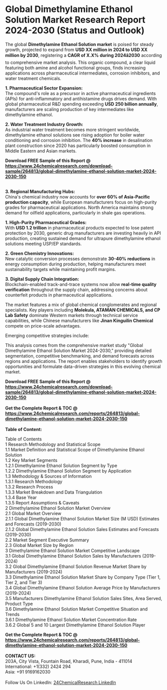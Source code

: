 <h1>Global Dimethylamine Ethanol Solution Market Research Report 2024-2030 (Status and Outlook)</h1><p>The global <strong>Dimethylamine Ethanol Solution market</strong> is poised for steady growth, projected to expand from <strong>USD XX million in 2024 to USD XX million by 2030</strong>, registering a <strong>CAGR of X.X% during 2024â2030</strong> according to comprehensive market analysis. This organic compound, a clear liquid featuring both amine and alcohol functional groups, finds increasing applications across pharmaceutical intermediates, corrosion inhibitors, and water treatment chemicals.</p><p><strong>1. Pharmaceutical Sector Expansion:</strong><br>
The compound's role as a precursor in active pharmaceutical ingredients (APIs) for anti-inflammatory and antihistamine drugs drives demand. With global pharmaceutical R&amp;D spending exceeding <strong>USD 250 billion annually</strong>, manufacturers are scaling production of key intermediates like dimethylamine ethanol.</p><p><strong>2. Water Treatment Industry Growth:</strong><br>
As industrial water treatment becomes more stringent worldwide, dimethylamine ethanol solutions see rising adoption for boiler water conditioning and corrosion inhibition. The <strong>40% increase</strong> in desalination plant construction since 2020 has particularly boosted consumption in Middle Eastern and Asian markets.</p><div><b>Download FREE Sample of this Report @ 
            <a href="https://www.24chemicalresearch.com/download-sample/264813/global-dimethylamine-ethanol-solution-market-2024-2030-150">
            https://www.24chemicalresearch.com/download-sample/264813/global-dimethylamine-ethanol-solution-market-2024-2030-150</a></b></div><br><p><strong>3. Regional Manufacturing Hubs:</strong><br>
China's chemical industry now accounts for <strong>over 60% of Asia-Pacific production capacity</strong>, while European manufacturers focus on high-purity grades for pharmaceutical applications. North America maintains strong demand for oilfield applications, particularly in shale gas operations.</p><p><strong>1. High-Purity Pharmaceutical Grades:</strong><br>
With <strong>USD 1.2 trillion</strong> in pharmaceutical products expected to lose patent protection by 2030, generic drug manufacturers are investing heavily in API production, creating sustained demand for ultrapure dimethylamine ethanol solutions meeting USP/EP standards.</p><p><strong>2. Green Chemistry Innovations:</strong><br>
New catalytic conversion processes demonstrate <strong>30-40% reductions</strong> in energy consumption during production, helping manufacturers meet sustainability targets while maintaining profit margins.</p><p><strong>3. Digital Supply Chain Integration:</strong><br>
Blockchain-enabled track-and-trace systems now allow <strong>real-time quality verification</strong> throughout the supply chain, addressing concerns about counterfeit products in pharmaceutical applications.</p><p>The market features a mix of global chemical conglomerates and regional specialists. Key players including <strong>Molekula, ATAMAN CHEMICALS, and CP Lab Safety</strong> dominate Western markets through technical service capabilities, while Chinese manufacturers like <strong>Jinan Kinguilin Chemical</strong> compete on price-scale advantages.</p><p>Emerging competitive strategies include:</p><p>This analysis comes from the comprehensive market study "Global Dimethylamine Ethanol Solution Market 2024-2030," providing detailed segmentation, competitive benchmarking, and demand forecasts across regions and applications. The report enables stakeholders to identify growth opportunities and formulate data-driven strategies in this evolving chemical market.</p><div><b>Download FREE Sample of this Report @ 
            <a href="https://www.24chemicalresearch.com/download-sample/264813/global-dimethylamine-ethanol-solution-market-2024-2030-150">
            https://www.24chemicalresearch.com/download-sample/264813/global-dimethylamine-ethanol-solution-market-2024-2030-150</a></b></div><br><div><b>Get the Complete Report & TOC @ 
            <a href="https://www.24chemicalresearch.com/reports/264813/global-dimethylamine-ethanol-solution-market-2024-2030-150">
            https://www.24chemicalresearch.com/reports/264813/global-dimethylamine-ethanol-solution-market-2024-2030-150</a></b></div><br>
            <b>Table of Content:</b><p>Table of Contents<br />
1 Research Methodology and Statistical Scope<br />
1.1 Market Definition and Statistical Scope of Dimethylamine Ethanol Solution<br />
1.2 Key Market Segments<br />
1.2.1 Dimethylamine Ethanol Solution Segment by Type<br />
1.2.2 Dimethylamine Ethanol Solution Segment by Application<br />
1.3 Methodology & Sources of Information<br />
1.3.1 Research Methodology<br />
1.3.2 Research Process<br />
1.3.3 Market Breakdown and Data Triangulation<br />
1.3.4 Base Year<br />
1.3.5 Report Assumptions & Caveats<br />
2 Dimethylamine Ethanol Solution Market Overview<br />
2.1 Global Market Overview<br />
2.1.1 Global Dimethylamine Ethanol Solution Market Size (M USD) Estimates and Forecasts (2019-2030)<br />
2.1.2 Global Dimethylamine Ethanol Solution Sales Estimates and Forecasts (2019-2030)<br />
2.2 Market Segment Executive Summary<br />
2.3 Global Market Size by Region<br />
3 Dimethylamine Ethanol Solution Market Competitive Landscape<br />
3.1 Global Dimethylamine Ethanol Solution Sales by Manufacturers (2019-2024)<br />
3.2 Global Dimethylamine Ethanol Solution Revenue Market Share by Manufacturers (2019-2024)<br />
3.3 Dimethylamine Ethanol Solution Market Share by Company Type (Tier 1, Tier 2, and Tier 3)<br />
3.4 Global Dimethylamine Ethanol Solution Average Price by Manufacturers (2019-2024)<br />
3.5 Manufacturers Dimethylamine Ethanol Solution Sales Sites, Area Served, Product Type<br />
3.6 Dimethylamine Ethanol Solution Market Competitive Situation and Trends<br />
3.6.1 Dimethylamine Ethanol Solution Market Concentration Rate<br />
3.6.2 Global 5 and 10 Largest Dimethylamine Ethanol Solution Player</p><div><b>Get the Complete Report & TOC @ 
            <a href="https://www.24chemicalresearch.com/reports/264813/global-dimethylamine-ethanol-solution-market-2024-2030-150">
            https://www.24chemicalresearch.com/reports/264813/global-dimethylamine-ethanol-solution-market-2024-2030-150</a></b></div><br><b>CONTACT US:</b><br>
            203A, City Vista, Fountain Road, Kharadi, Pune, India - 411014<br>
            International: +1(332) 2424 294<br>
            Asia: +91 9169162030 <br><br>
            Follow Us On LinkedIn: <a href="https://www.linkedin.com/company/24chemicalresearch/">24ChemicalResearch LinkedIn</a>